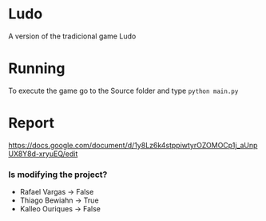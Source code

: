 # Ludo
A version of the tradicional game Ludo

# Running
To execute the game go to the Source folder and type ```python main.py```

# Report
https://docs.google.com/document/d/1y8Lz6k4stppiwtyrOZOMOCp1j_aUnpUX8Y8d-xryuEQ/edit

### Is modifying the project?
- Rafael Vargas -> False
- Thiago Bewiahn -> True 
- Kalleo Ouriques -> False
 

 
